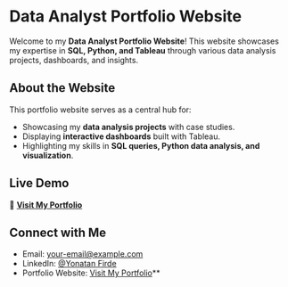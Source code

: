 # Data Analyst Portfolio Website  

Welcome to my **Data Analyst Portfolio Website**! This website showcases my expertise in **SQL, Python, and Tableau** through various data analysis projects, dashboards, and insights.  

## About the Website  
This portfolio website serves as a central hub for:  
- Showcasing my **data analysis projects** with case studies.  
- Displaying **interactive dashboards** built with Tableau.  
- Highlighting my skills in **SQL queries, Python data analysis, and visualization**.  

## Live Demo  
🔗 **[Visit My Portfolio](https://yonatan-awlachew.github.io/YonatanFirdePortfolio.github.io/)**  

## Connect with Me
- Email: your-email@example.com
- LinkedIn: [@Yonatan Firde](https://www.linkedin.com/in/yonatan-awlachew-firde-78ab4b236?lipi=urn%3Ali%3Apage%3Ad_flagship3_profile_view_base_contact_details%3BKFTxVyz2TPaYIwTAVPJSsQ%3D%3D)
- Portfolio Website: [Visit My Portfolio](https://yonatan-awlachew.github.io/YonatanFirdePortfolio.github.io/)**  

